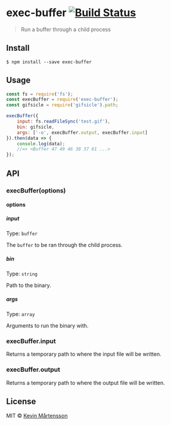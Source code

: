 # exec-buffer [![Build Status](http://img.shields.io/travis/kevva/exec-buffer.svg?style=flat)](https://travis-ci.org/kevva/exec-buffer)

> Run a buffer through a child process


## Install

```
$ npm install --save exec-buffer
```


## Usage

```js
const fs = require('fs');
const execBuffer = require('exec-buffer');
const gifsicle = require('gifsicle').path;

execBuffer({
	input: fs.readFileSync('test.gif'),
	bin: gifsicle,
	args: ['-o', execBuffer.output, execBuffer.input]
}).then(data => {
	console.log(data);
	//=> <Buffer 47 49 46 38 37 61 ...>
});
```


## API

### execBuffer(options)

#### options

##### input

Type: `buffer`

The `buffer` to be ran through the child process.

##### bin

Type: `string`

Path to the binary.

##### args

Type: `array`

Arguments to run the binary with.

### execBuffer.input

Returns a temporary path to where the input file will be written.

### execBuffer.output

Returns a temporary path to where the output file will be written.


## License

MIT © [Kevin Mårtensson](https://github.com/kevva)
